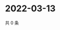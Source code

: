 # 2022-03-13

共 0 条

<!-- BEGIN WEIBO -->
<!-- 最后更新时间 Sun Mar 13 2022 23:15:10 GMT+0800 (China Standard Time) -->

<!-- END WEIBO -->
